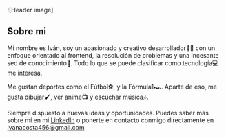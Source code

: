 ![Header image]
## Sobre mi


Mi nombre es Iván, soy un apasionado y creativo desarrollador🧑‍💻 con un enfoque orientado al frontend, la resolución de problemas y una incesante sed de conocimiento🧠. Todo lo que se puede clasificar como tecnología💻 me interesa.

Me gustan deportes como el Fútbol⚽, y la Fórmula1🏎️. Aparte de eso, me gusta dibujar🖌, ver anime📺 y escuchar música🎶.

Siempre dispuesto a nuevas ideas y oportunidades. Puedes saber más sobre mí en mi [LinkedIn](https://www.linkedin.com/in/ivan-acosta-carabajal-085931190/) o ponerte en contacto conmigo directamente en [ivanacosta456@gmail.com](mailto:ivanacosta456@gmail.com)

